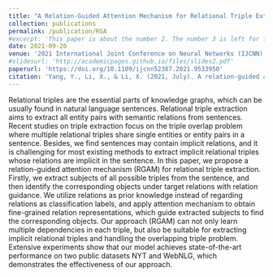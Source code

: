 ```yaml
---
title: "A Relation-Guided Attention Mechanism for Relational Triple Extraction"
collection: publications
permalink: /publication/RGA
#excerpt: 'This paper is about the number 2. The number 3 is left for future work.'
date: 2021-09-20
venue: '2021 International Joint Conference on Neural Networks (IJCNN)'
#slidesurl: 'http://academicpages.github.io/files/slides2.pdf'
paperurl: 'https://doi.org/10.1109/ijcnn52387.2021.9533950'
citation: 'Yang, Y., Li, X., & Li, X. (2021, July). A relation-guided attention mechanism for relational triple extraction. In 2021 International Joint Conference on Neural Networks (IJCNN) (pp. 1-8). IEEE.'
---
```


Relational triples are the essential parts of knowledge graphs, which can be usually found in natural language sentences. Relational triple extraction aims to extract all entity pairs with semantic relations from sentences. Recent studies on triple extraction focus on the triple overlap problem where multiple relational triples share single entities or entity pairs in a sentence. Besides, we find sentences may contain implicit relations, and it is challenging for most existing methods to extract implicit relational triples whose relations are implicit in the sentence. In this paper, we propose a relation-guided attention mechanism (RGAM) for relational triple extraction. Firstly, we extract subjects of all possible triples from the sentence, and then identify the corresponding objects under target relations with relation guidance. We utilize relations as prior knowledge instead of regarding relations as classification labels, and apply attention mechanism to obtain fine-grained relation representations, which guide extracted subjects to find the corresponding objects. Our approach (RGAM) can not only learn multiple dependencies in each triple, but also be suitable for extracting implicit relational triples and handling the overlapping triple problem. Extensive experiments show that our model achieves state-of-the-art performance on two public datasets NYT and WebNLG, which demonstrates the effectiveness of our approach.

